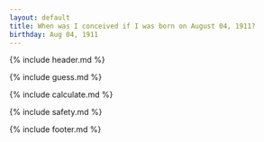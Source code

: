 ```yaml
---
layout: default
title: When was I conceived if I was born on August 04, 1911?
birthday: Aug 04, 1911
---
```


{% include header.md %}

{% include guess.md %}

{% include calculate.md %}

{% include safety.md %}

{% include footer.md %}



